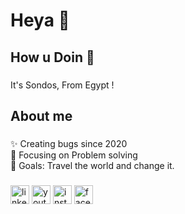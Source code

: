 <h1 align="left">Heya 👧</h1>

###

<h2 align="left">How u Doin 👀</h2>

###

<p align="left">It's Sondos, From Egypt !</p>

###

<h2 align="left">About me</h2>

###

<p align="left">✨ Creating bugs since 2020 <br>🔧 Focusing on Problem solving<br>🎯 Goals: Travel the world and change it.</p>

###



<div align="left">
  <img src="https://img.shields.io/static/v1?message=LinkedIn&logo=linkedin&label=&color=0077B5&logoColor=white&labelColor=&style=for-the-badge" height="30" alt="linkedin logo"  />
  <img src="https://img.shields.io/static/v1?message=Youtube&logo=youtube&label=&color=FF0000&logoColor=white&labelColor=&style=for-the-badge" height="30" alt="youtube logo"  />
  <img src="https://img.shields.io/static/v1?message=Instagram&logo=instagram&label=&color=E4405F&logoColor=white&labelColor=&style=for-the-badge" height="30" alt="instagram logo"  />
  <img src="https://img.shields.io/static/v1?message=Facebook&logo=facebook&label=&color=1877F2&logoColor=white&labelColor=&style=for-the-badge" height="30" alt="facebook logo"  />
</div>

###


